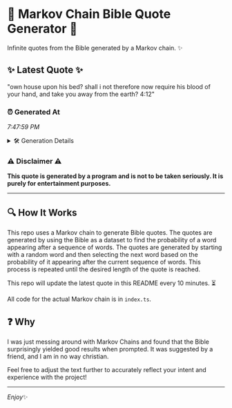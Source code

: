 # 📖 Markov Chain Bible Quote Generator 📖

Infinite quotes from the Bible generated by a Markov chain. ✨

## ✨ Latest Quote ✨
"own house upon his bed? shall i not therefore now require his blood of your hand, and take you away from the earth? 4:12"

### ⏰ Generated At
*7:47:59 PM*

<details>
    <summary>🛠️ Generation Details</summary>
    <p>
        <strong>🌱 Seed:</strong> own<br>
        <strong>🔄 Iterations:</strong> 23<br>
        <strong>📜 Context History:</strong><br>[ own ]: house<br>[ own, house ]: upon<br>[ own, house, upon ]: his<br>[ own, house, upon, his ]: bed?<br>[ own, house, upon, his, bed? ]: shall<br>[ own, house, upon, his, bed?, shall ]: i<br>[ house, upon, his, bed?, shall, i ]: not<br>[ upon, his, bed?, shall, i, not ]: therefore<br>[ his, bed?, shall, i, not, therefore ]: now<br>[ bed?, shall, i, not, therefore, now ]: require<br>[ shall, i, not, therefore, now, require ]: his<br>[ i, not, therefore, now, require, his ]: blood<br>[ not, therefore, now, require, his, blood ]: of<br>[ therefore, now, require, his, blood, of ]: your<br>[ now, require, his, blood, of, your ]: hand,<br>[ require, his, blood, of, your, hand, ]: and<br>[ his, blood, of, your, hand,, and ]: take<br>[ blood, of, your, hand,, and, take ]: you<br>[ of, your, hand,, and, take, you ]: away<br>[ your, hand,, and, take, you, away ]: from<br>[ hand,, and, take, you, away, from ]: the<br>[ and, take, you, away, from, the ]: earth?<br>[ take, you, away, from, the, earth? ]: 4:12<br>
    </p>
</details>

### ⚠️ Disclaimer ⚠️
**This quote is generated by a program and is not to be taken seriously. It is purely for entertainment purposes.**

---

## 🔍 How It Works

This repo uses a Markov chain to generate Bible quotes. The quotes are generated by using the Bible as a dataset to find the probability of a word appearing after a sequence of words. The quotes are generated by starting with a random word and then selecting the next word based on the probability of it appearing after the current sequence of words. This process is repeated until the desired length of the quote is reached.

This repo will update the latest quote in this README every 10 minutes. ⏳

All code for the actual Markov chain is in `index.ts`.

## ❓ Why

I was just messing around with Markov Chains and found that the Bible surprisingly yielded good results when prompted. 
It was suggested by a friend, and I am in no way christian.

Feel free to adjust the text further to accurately reflect your intent and experience with the project!

---

*Enjoy*✨
